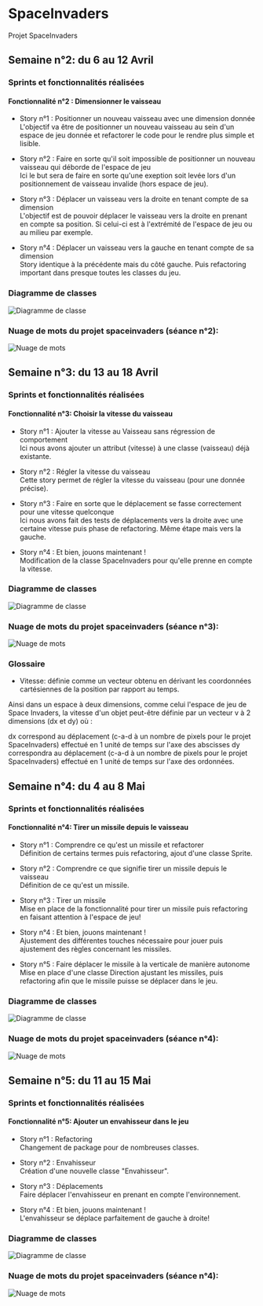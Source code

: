 # SpaceInvaders
Projet SpaceInvaders


## Semaine n°2: du 6 au 12 Avril
### Sprints et fonctionnalités réalisées
#### Fonctionnalité n°2 : Dimensionner le vaisseau

* Story n°1 : Positionner un nouveau vaisseau avec une dimension donnée <br>
  L'objectif va être de positionner un nouveau vaisseau au sein d'un espace de jeu donnée et refactorer le code pour le rendre plus simple et lisible.
  
* Story n°2 : Faire en sorte qu'il soit impossible de positionner un nouveau vaisseau qui déborde de l'espace de jeu <br>
  Ici le but sera de faire en sorte qu'une exeption soit levée lors d'un positionnement de vaisseau invalide (hors espace de jeu).
  
* Story n°3 : Déplacer un vaisseau vers la droite en tenant compte de sa dimension <br>
  L'objectif est de pouvoir déplacer le vaisseau vers la droite en prenant en compte sa position. Si celui-ci est à l'extrémité de l'espace de jeu ou au milieu par exemple.
  
* Story n°4 : Déplacer un vaisseau vers la gauche en tenant compte de sa dimension <br>
  Story identique à la précédente mais du côté gauche. Puis refactoring important dans presque toutes les classes du jeu. 
  
### Diagramme de classes

![Diagramme de classe](https://github.com/RemiLassalle/SpaceInvaders/blob/master/spaceinvaders/images/Semaine2.gif)

### Nuage de mots du projet spaceinvaders (séance n°2):

![Nuage de mots](https://github.com/RemiLassalle/SpaceInvaders/blob/master/spaceinvaders/images/NdmS2.png)

## Semaine n°3: du 13 au 18 Avril
### Sprints et fonctionnalités réalisées
#### Fonctionnalité n°3: Choisir la vitesse du vaisseau 

* Story n°1 : Ajouter la vitesse au Vaisseau sans régression de comportement <br>
  Ici nous avons ajouter un attribut (vitesse) à une classe (vaisseau) déjà existante.
  
* Story n°2 : Régler la vitesse du vaisseau <br>
  Cette story permet de régler la vitesse du vaisseau (pour une donnée précise).
  
* Story n°3 : Faire en sorte que le déplacement se fasse correctement pour une vitesse quelconque <br>
  Ici nous avons fait des tests de déplacements vers la droite avec une certaine vitesse puis phase de refactoring. Même étape mais vers la gauche.
  
* Story n°4 : Et bien, jouons maintenant ! <br>
  Modification de la classe SpaceInvaders pour qu'elle prenne en compte la vitesse.
  
### Diagramme de classes

![Diagramme de classe](https://github.com/RemiLassalle/SpaceInvaders/blob/master/spaceinvaders/images/Semaine%203.gif)

### Nuage de mots du projet spaceinvaders (séance n°3):

![Nuage de mots](https://github.com/RemiLassalle/SpaceInvaders/blob/master/spaceinvaders/images/NdmS3.png)

### Glossaire

* Vitesse: définie comme un vecteur obtenu en dérivant les coordonnées cartésiennes de la position par rapport au temps.

Ainsi dans un espace à deux dimensions, comme celui l'espace de jeu de Space Invaders, la vitesse d'un objet peut-être définie par un vecteur v à 2 dimensions (dx et dy) où :

dx correspond au déplacement (c-a-d à un nombre de pixels pour le projet SpaceInvaders) effectué en 1 unité de temps sur l'axe des abscisses
dy correspondra au déplacement (c-a-d à un nombre de pixels pour le projet SpaceInvaders) effectué en 1 unité de temps sur l'axe des ordonnées.

## Semaine n°4: du 4 au 8 Mai
### Sprints et fonctionnalités réalisées
#### Fonctionnalité n°4: Tirer un missile depuis le vaisseau

* Story n°1 : Comprendre ce qu'est un missile et refactorer <br>
  Définition de certains termes puis refactoring, ajout d'une classe Sprite.
  
  
* Story n°2 : Comprendre ce que signifie tirer un missile depuis le vaisseau <br>
  Définition de ce qu'est un missile.
  
  
* Story n°3 : Tirer un missile <br>
  Mise en place de la fonctionnalité pour tirer un missile puis refactoring en faisant attention à l'espace de jeu!
  
  
* Story n°4 : Et bien, jouons maintenant ! <br>
  Ajustement des différentes touches nécessaire pour jouer puis ajustement des règles concernant les missiles.
  
  
* Story n°5 : Faire déplacer le missile à la verticale de manière autonome <br>
  Mise en place d'une classe Direction ajustant les missiles, puis refactoring afin que le missile puisse se déplacer dans le jeu.
### Diagramme de classes

![Diagramme de classe](https://github.com/RemiLassalle/SpaceInvaders/blob/master/spaceinvaders/images/Semaine4.gif)

### Nuage de mots du projet spaceinvaders (séance n°4):

![Nuage de mots](https://github.com/RemiLassalle/SpaceInvaders/blob/master/spaceinvaders/images/NdmS4.png)

## Semaine n°5: du 11 au 15 Mai
### Sprints et fonctionnalités réalisées
#### Fonctionnalité n°5: Ajouter un envahisseur dans le jeu 

* Story n°1 : Refactoring <br>
 Changement de package pour de nombreuses classes.
  

* Story n°2 : Envahisseur <br>
  Création d'une nouvelle classe "Envahisseur".
  
  
* Story n°3 : Déplacements <br>
  Faire déplacer l'envahisseur en prenant en compte l'environnement.
  
  
* Story n°4 : Et bien, jouons maintenant ! <br>
  L'envahisseur se déplace parfaitement de gauche à droite!
  
### Diagramme de classes

![Diagramme de classe](https://github.com/RemiLassalle/SpaceInvaders/blob/master/spaceinvaders/images/Semaine5.gif)

### Nuage de mots du projet spaceinvaders (séance n°4):

![Nuage de mots](https://github.com/RemiLassalle/SpaceInvaders/blob/master/spaceinvaders/images/NdmS5.png)



